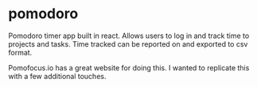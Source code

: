 # pomodoro

Pomodoro timer app built in react. Allows users to log in and track time to projects and tasks. Time tracked can be reported on and exported to csv format.

Pomofocus.io has a great website for doing this. I wanted to replicate this with a few additional touches.
